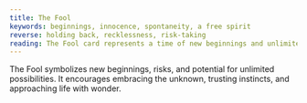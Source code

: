 ```yaml
---
title: The Fool
keywords: beginnings, innocence, spontaneity, a free spirit
reverse: holding back, recklessness, risk-taking
reading: The Fool card represents a time of new beginnings and unlimited potential. It encourages you to embrace the unknown and approach life with a sense of wonder and spontaneity. However, be mindful of the potential for recklessness or holding back due to fear. Ask yourself - what new opportunities am I being presented with? How can I approach them with curiosity and a sense of adventure? What fears may be holding me back from taking risks and embracing the unknown? Remember, taking a leap of faith can lead to exciting new experiences and personal growth.
---
```


The Fool symbolizes new beginnings, risks, and potential for unlimited possibilities. It encourages embracing the unknown, trusting instincts, and approaching life with wonder.
